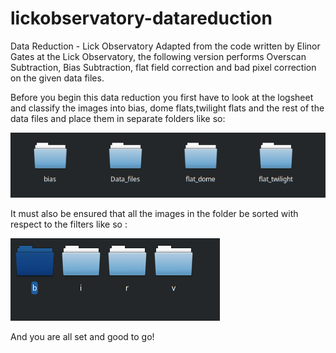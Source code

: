 # lickobservatory-datareduction
Data Reduction - Lick Observatory
Adapted from the code written by Elinor Gates at the Lick Observatory, the following version performs Overscan Subtraction, Bias Subtraction, flat field correction and bad pixel correction on the given data files.

Before you begin this data reduction you first have to look at the logsheet and classify the images into bias, dome flats,twilight flats and the rest of the data files and place them in separate folders like so:

![alt text](https://raw.githubusercontent.com/153armstrong/lickobservatory-datareduction/master/Screenshot_2018-12-24_12-33-06.png)


It must also be ensured that all the images in the folder be sorted with respect to the filters like so :

![alt text](https://raw.githubusercontent.com/153armstrong/lickobservatory-datareduction/master/Screenshot_2018-12-24_14-39-09.png)

And you are all set and good to go!
